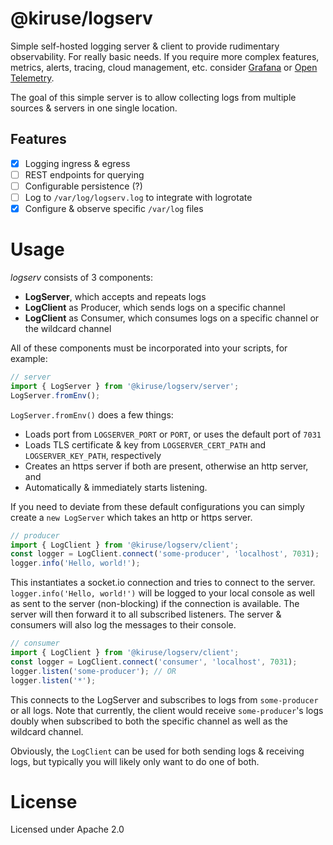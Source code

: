# @kiruse/logserv
Simple self-hosted logging server & client to provide rudimentary observability. For really basic needs. If you require more complex features, metrics, alerts, tracing, cloud management, etc. consider [Grafana](https://grafana.com/) or [Open Telemetry](https://opentelemetry.io/).

The goal of this simple server is to allow collecting logs from multiple sources & servers in one single location.

## Features
- [x] Logging ingress & egress
- [ ] REST endpoints for querying
- [ ] Configurable persistence (?)
- [ ] Log to `/var/log/logserv.log` to integrate with logrotate
- [x] Configure & observe specific `/var/log` files

# Usage
*logserv* consists of 3 components:

- **LogServer**, which accepts and repeats logs
- **LogClient** as Producer, which sends logs on a specific channel
- **LogClient** as Consumer, which consumes logs on a specific channel or the wildcard channel

All of these components must be incorporated into your scripts, for example:

```typescript
// server
import { LogServer } from '@kiruse/logserv/server';
LogServer.fromEnv();
```

`LogServer.fromEnv()` does a few things:
- Loads port from `LOGSERVER_PORT` or `PORT`, or uses the default port of `7031`
- Loads TLS certificate & key from `LOGSERVER_CERT_PATH` and `LOGSERVER_KEY_PATH`, respectively
- Creates an https server if both are present, otherwise an http server, and
- Automatically & immediately starts listening.

If you need to deviate from these default configurations you can simply create a `new LogServer` which takes an http or https server.

```typescript
// producer
import { LogClient } from '@kiruse/logserv/client';
const logger = LogClient.connect('some-producer', 'localhost', 7031);
logger.info('Hello, world!');
```

This instantiates a socket.io connection and tries to connect to the server. `logger.info('Hello, world!')` will be logged to your local console as well as sent to the server (non-blocking) if the connection is available. The server will then forward it to all subscribed listeners. The server & consumers will also log the messages to their console.

```typescript
// consumer
import { LogClient } from '@kiruse/logserv/client';
const logger = LogClient.connect('consumer', 'localhost', 7031);
logger.listen('some-producer'); // OR
logger.listen('*');
```

This connects to the LogServer and subscribes to logs from `some-producer` or all logs. Note that currently, the client would receive `some-producer`'s logs doubly when subscribed to both the specific channel as well as the wildcard channel.

Obviously, the `LogClient` can be used for both sending logs & receiving logs, but typically you will likely only want to do one of both.

# License
Licensed under Apache 2.0
